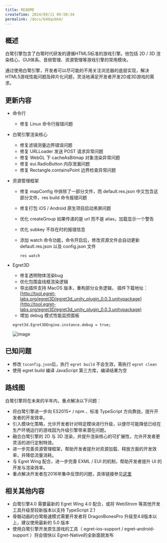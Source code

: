 ```yaml
---
title: README
createTime: 2024/09/11 09:50:34
permalink: /docs/64dqubb4/
---
```


## 概述

白鹭引擎包含了白鹭时代研发的遵循HTML5标准的游戏引擎。他包括 2D / 3D 渲染核心、GUI体系、音频管理、资源管理等游戏引擎的常用模块。

通过使用白鹭引擎，开发者可以尽可能的不用关注浏览器的底层实现，解决HTML5游戏性能问题及碎片化问题，灵活地满足开发者开发2D或3D游戏的需求。


## 更新内容

* 命令行
    * 修复 Linux 命令行报错问题

* 白鹭引擎渲染核心
    * 修复滤镜测量边界错误问题
    * 修复 URLLoader 发送 POST 请求异常问题
    * 修复 WebGL 下 cacheAsBitmap 对象渲染异常问题
    * 修复 eui.RadioButton 内存泄漏问题
    * 修复 Rectangle.containsPoint 边界检查异常问题

* 资源管理框架
    * 修复 mapConfig 中排除了一部分文件，而 default.res.json 中又包含这部分文件，res build 命令报错问题
    * 修复打包 iOS / Android 原生项目启动黑屏问题
    * 优化 createGroup 如果传递的是 url 而不是 alias，加载显示一个警告
    * 优化 subkey 不存在时的报错信息
    * 添加 watch 命令功能，命令开启后，修改资源文件会自动更新 default.res.json 以及 config.json 文件

    	~~~
    	res watch    
    	~~~
    

* Egret3D
    * 修复透明物体渲染bug
    * 优化包围盒线框渲染逻辑
    * 导出插件支持 MacOS 版本，重构部分业务逻辑， 插件下载地址：[http://tool.egret-labs.org/egret3D/egret3d_unity_plugin_0.0.3.unitypackage](http://tool.egret-labs.org/egret3D/egret3d_unity_plugin_0.0.3.unitypackage)
    * 增加 debug 模式性能监控面板
    
    ~~~
    egret3d.Egret3DEngine.instance.debug = true;
    ~~~

    ![image](1.png)
		
	
## 已知问题

* 修改 ```tsconfig.json```后，执行 ``` egret build ``` 不会生效，需执行 ``` egret clean ```
* 使用 egret build 编译 JavaScript 第三方库，编译结果为空


## 路线图

白鹭引擎将在未来的半年内，重点解决以下问题：

* 将白鹭引擎进一步向 ES2015+ / npm 、标准 TypeScript 方向靠拢，提升开发者的开发效率。
* 引入模块化策略，允许开发者针对特定模块进行升级，以便尽可能降低已经在生产环境运行的游戏因为升级引擎带来潜在问题。
* 融合白鹭引擎的 2D 与 3D 渲染，并提升渲染核心的可扩展性，允许开发者更灵活的进行定制特效。
* 进一步完善资源管理框架，帮助开发者提升对资源加载、释放方面的开发效率，并降低流量消耗。
* 与 Egret Wing 配合，进一步完善 EXML / EUI 的机制，帮助开发者提升 UI 的开发与渲染效率。
* 重点解决开发者在2016年集中反馈的问题，具体链接参见[这里](http://bbs.egret.com/thread-25005-1-1.html)


## 相关其他内容
* 白鹭引擎4.0 需要最新的 Egret Wing 4.0 配合，或将 WebStrom 等其他开发工具升级至较新版本以支持 TypeScript 2.1
* 骨骼动画的白鹭极速模式需要开发者将 DragonBonesPro 升级至4.8版本以上，建议使用最新的 5.0 版本
* 使用白鹭引擎开发原生游戏的工具（ egret-ios-support / egret-android-support ）将会很快以 Egret-Native的全新面貌发布

